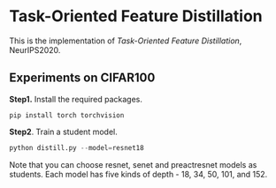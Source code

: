 # Task-Oriented Feature Distillation 

This is the implementation of *Task-Oriented Feature Distillation*,  NeurIPS2020.

## Experiments on CIFAR100

**Step1.** Install the required packages. 

```shell
pip install torch torchvision
```

**Step2**. Train a student  model. 

```python
python distill.py --model=resnet18
```

Note that you can choose resnet, senet and preactresnet models as students. Each model has five kinds of depth - 18, 34, 50, 101, and 152. 


